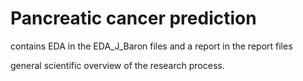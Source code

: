 # Pancreatic cancer prediction

contains EDA in the EDA_J\_Baron files and a report in the report files

general scientific overview of the research process.
